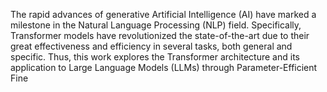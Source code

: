 The rapid advances of generative Artificial Intelligence (AI) have marked a milestone
in the Natural Language Processing (NLP) field. Specifically, Transformer models have
revolutionized the state-of-the-art due to their great effectiveness and efficiency in several
tasks, both general and specific. Thus, this work explores the Transformer architecture
and its application to Large Language Models (LLMs) through Parameter-Efficient Fine